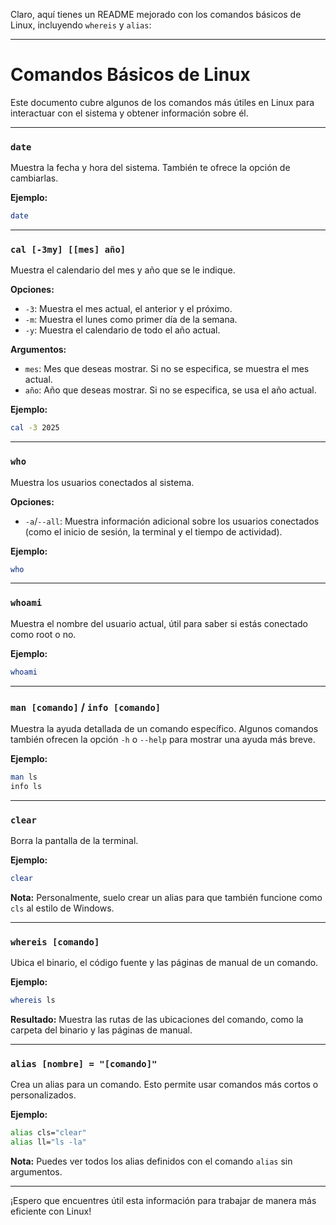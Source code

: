 Claro, aquí tienes un README mejorado con los comandos básicos de Linux, incluyendo `whereis` y `alias`:

---

# Comandos Básicos de Linux

Este documento cubre algunos de los comandos más útiles en Linux para interactuar con el sistema y obtener información sobre él.

---

### `date`
Muestra la fecha y hora del sistema. También te ofrece la opción de cambiarlas.

**Ejemplo:**
```bash
date
```

---

### `cal [-3my] [[mes] año]`
Muestra el calendario del mes y año que se le indique.

**Opciones:**
- `-3`: Muestra el mes actual, el anterior y el próximo.
- `-m`: Muestra el lunes como primer día de la semana.
- `-y`: Muestra el calendario de todo el año actual.

**Argumentos:**
- `mes`: Mes que deseas mostrar. Si no se especifica, se muestra el mes actual.
- `año`: Año que deseas mostrar. Si no se especifica, se usa el año actual.

**Ejemplo:**
```bash
cal -3 2025
```

---

### `who`
Muestra los usuarios conectados al sistema.

**Opciones:**
- `-a`/`--all`: Muestra información adicional sobre los usuarios conectados (como el inicio de sesión, la terminal y el tiempo de actividad).

**Ejemplo:**
```bash
who
```

---

### `whoami`
Muestra el nombre del usuario actual, útil para saber si estás conectado como root o no.

**Ejemplo:**
```bash
whoami
```

---

### `man [comando]` / `info [comando]`
Muestra la ayuda detallada de un comando específico. Algunos comandos también ofrecen la opción `-h` o `--help` para mostrar una ayuda más breve.

**Ejemplo:**
```bash
man ls
info ls
```

---

### `clear`
Borra la pantalla de la terminal.

**Ejemplo:**
```bash
clear
```

**Nota:** Personalmente, suelo crear un alias para que también funcione como `cls` al estilo de Windows.

---

### `whereis [comando]`
Ubica el binario, el código fuente y las páginas de manual de un comando.

**Ejemplo:**
```bash
whereis ls
```

**Resultado:**
Muestra las rutas de las ubicaciones del comando, como la carpeta del binario y las páginas de manual.

---

### `alias [nombre] = "[comando]"` 
Crea un alias para un comando. Esto permite usar comandos más cortos o personalizados.

**Ejemplo:**
```bash
alias cls="clear"
alias ll="ls -la"
```

**Nota:** Puedes ver todos los alias definidos con el comando `alias` sin argumentos.

---

¡Espero que encuentres útil esta información para trabajar de manera más eficiente con Linux!
